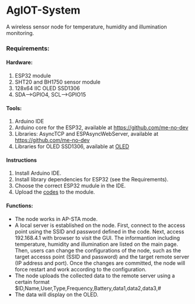 # AgIOT-System
A wireless sensor node for temperature, humidity and illumination monitoring.
### Requirements:
#### Hardware:
1. ESP32 module
2. SHT20 and BH1750 sensor module
3. 128x64 IIC OLED SSD1306
4. SDA-->GPIO4, SCL-->GPIO15

#### Tools:
1. Arduino IDE
2. Arduino core for the ESP32, available at https://github.com/me-no-dev
3. Libraries: AsyncTCP and ESPAsyncWebServer, available at https://github.com/me-no-dev
4. Libraries for OLED SSD1306, available at [OLED](OLED/)

#### Instructions
1. Install Arduino IDE.
2. Install library dependencies for ESP32 (see the Requirements).
3. Choose the correct ESP32 mudule in the IDE.
4. Upload the [codes](Node_AgZL/) to the module.

#### Functions:
- The node works in AP-STA mode.
- A local server is established on the node. First, connect to the access point using the SSID and password defined in the code. Next, access 192.168.4.1 with browser to visit the GUI. The informantion including temperature, humidity and illumination are listed on the main page. Then, users can change the configurations of the node, such as the target accesss point (SSID and password) and the target remote server (IP address and port). Once the changes are committed, the node will force restart and work according to the configuration. 
- The node uploads the collected data to the remote server using a certain format $ID,Name,User,Type,Frequency,Battery,data1,data2,data3,#
- The data will display on the OLED.
